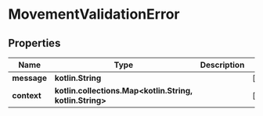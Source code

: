 
# MovementValidationError

## Properties
Name | Type | Description | Notes
------------ | ------------- | ------------- | -------------
**message** | **kotlin.String** |  |  [optional]
**context** | **kotlin.collections.Map&lt;kotlin.String, kotlin.String&gt;** |  |  [optional]



